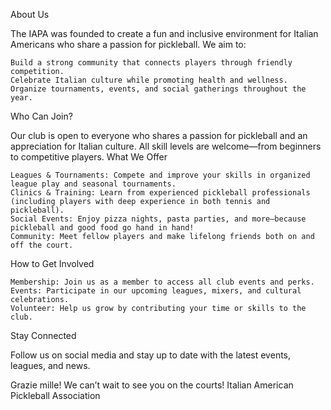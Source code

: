 About Us

The IAPA was founded to create a fun and inclusive environment for Italian Americans who share a passion for pickleball. We aim to:

    Build a strong community that connects players through friendly competition.
    Celebrate Italian culture while promoting health and wellness.
    Organize tournaments, events, and social gatherings throughout the year.

Who Can Join?

Our club is open to everyone who shares a passion for pickleball and an appreciation for Italian culture. All skill levels are welcome—from beginners to competitive players.
What We Offer

    Leagues & Tournaments: Compete and improve your skills in organized league play and seasonal tournaments.
    Clinics & Training: Learn from experienced pickleball professionals (including players with deep experience in both tennis and pickleball).
    Social Events: Enjoy pizza nights, pasta parties, and more—because pickleball and good food go hand in hand!
    Community: Meet fellow players and make lifelong friends both on and off the court.

How to Get Involved

    Membership: Join us as a member to access all club events and perks.
    Events: Participate in our upcoming leagues, mixers, and cultural celebrations.
    Volunteer: Help us grow by contributing your time or skills to the club.

Stay Connected

Follow us on social media and stay up to date with the latest events, leagues, and news.

Grazie mille! We can’t wait to see you on the courts!
Italian American Pickleball Association
